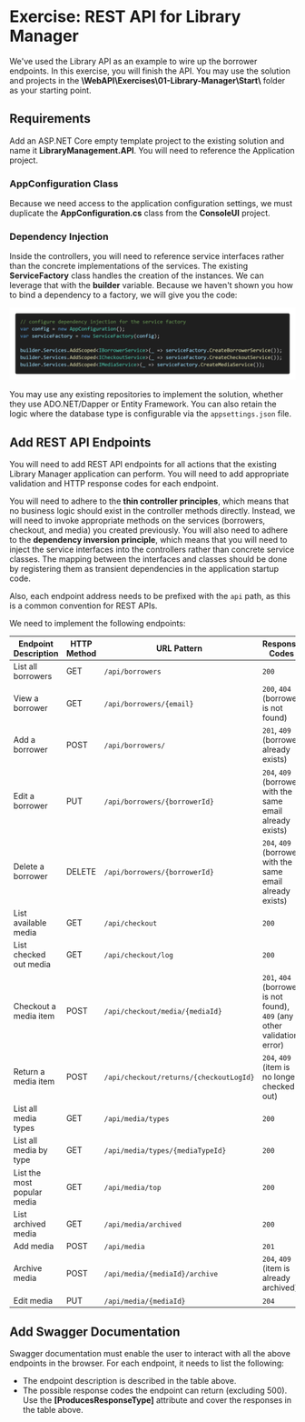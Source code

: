 # Exercise: REST API for Library Manager

We've used the Library API as an example to wire up the borrower endpoints. In this exercise, you will finish the API. You may use the solution and projects in the **\WebAPI\Exercises\01-Library-Manager\Start\\** folder as your starting point.

## Requirements

Add an ASP.NET Core empty template project to the existing solution and name it **LibraryManagement.API**. You will need to reference the Application project.

### AppConfiguration Class

Because we need access to the application configuration settings, we must duplicate the **AppConfiguration.cs** class from the **ConsoleUI** project.

### Dependency Injection

Inside the controllers, you will need to reference service interfaces rather than the concrete implementations of the services. The existing **ServiceFactory** class handles the creation of the instances. We can leverage that with the **builder** variable. Because we haven't shown you how to bind a dependency to a factory, we will give you the code:

![](../_assets/01-add-scoped.png)

You may use any existing repositories to implement the solution, whether they use ADO.NET/Dapper or Entity Framework. You can also retain the logic where the database type is configurable via the `appsettings.json` file.

## Add REST API Endpoints

You will need to add REST API endpoints for all actions that the existing Library Manager application can perform. You will need to add appropriate validation and HTTP response codes for each endpoint.

You will need to adhere to the **thin controller principles**, which means that no business logic should exist in the controller methods directly. Instead, we will need to invoke appropriate methods on the services (borrowers, checkout, and media) you created previously. You will also need to adhere to the **dependency inversion principle**, which means that you will need to inject the service interfaces into the controllers rather than concrete service classes. The mapping between the interfaces and classes should be done by registering them as transient dependencies in the application startup code.

Also, each endpoint address needs to be prefixed with the `api` path, as this is a common convention for REST APIs.

We need to implement the following endpoints:

| Endpoint Description                                         | HTTP Method | URL Pattern                |Response Codes                           |
| ------------------------------------------------------------ | ----------- | -------------------------- |---------------------------------------- |
| List all borrowers                                           | GET         | `/api/borrowers`           | `200`                                   |
| View a borrower                                              | GET         | `/api/borrowers/{email}`   | `200`, `404` (borrower is not found) |
| Add a borrower                                               | POST        | `/api/borrowers/`          | `201`, `409` (borrower already exists) |
| Edit a borrower                                              | PUT         | `/api/borrowers/{borrowerId}` | `204`, `409` (borrower with the same email already exists) |
| Delete a borrower                                            | DELETE      | `/api/borrowers/{borrowerId}` | `204`, `409` (borrower with the same email already exists) |
| List available media                                         | GET         | `/api/checkout`            | `200`                                   |
| List checked out media                                       | GET         | `/api/checkout/log`        | `200`                                   |
| Checkout a media item                                        | POST        | `/api/checkout/media/{mediaId}` | `201`, `404` (borrower is not found), `409` (any other validation error) |
| Return a media item                                          | POST        | `/api/checkout/returns/{checkoutLogId}` | `204`, `409` (item is no longer checked out) |
| List all media types                                         | GET         | `/api/media/types`          | `200`                                 |
| List all media by type                                       | GET         | `/api/media/types/{mediaTypeId}` | `200`                               |
| List the most popular media                                  | GET         | `/api/media/top`            | `200`                                 |
| List archived media                                          | GET         | `/api/media/archived`       | `200`                                 |
| Add media                                                    | POST        | `/api/media`                | `201`                                 |
| Archive media                                                | POST        | `/api/media/{mediaId}/archive` | `204`, `409` (item is already archived) |
| Edit media                                                   | PUT         | `/api/media/{mediaId}`      | `204`                                 |

## Add Swagger Documentation

Swagger documentation must enable the user to interact with all the above endpoints in the browser. For each endpoint, it needs to list the following: 

- The endpoint description is described in the table above.
- The possible response codes the endpoint can return (excluding 500). Use the **[ProducesResponseType]** attribute and cover the responses in the table above.